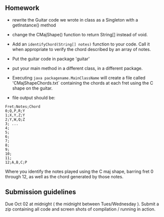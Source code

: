 ## Homework 

* rewrite the Guitar code we wrote in class as a Singleton with a getInstance() method

* change the CMajShape() function to return String[] instead of void.

* Add an `identifyChord(String[] notes)` function to your code. Call it when appropriate to verify the chord described by an array of notes.

* Put the guitar code in package 'guitar'

* put your main method in a different class, in a different package.

* Executing `java packagename.MainClassName` will create a file called 'CMajShapeChords.txt` containing the chords at each fret using the C shape on the guitar.

* file output should be:

```
Fret;Notes;Chord
0;Q,P,R;Y
1;X,Y,Z;Y
2;Y,W,Q;Z
3; ...
4;
5;
6;
7;
8;
9;
10;
11;
12;A,B,C;P
```
Where you identify the notes played using the C maj shape, barring fret 0 through 12, as well as the chord generated by those notes.

## Submission guidelines
Due Oct 02 at midnight ( the midnight between Tues/Wednesday ). Submit a zip containing all code and screen shots of compilation / running in action.
